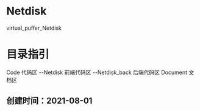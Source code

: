 # Netdisk
virtual_puffer_Netdisk

# 目录指引
Code 代码区
    --Netdisk 前端代码区
    --Netdisk_back 后端代码区
Document 文档区

## 创建时间：2021-08-01
